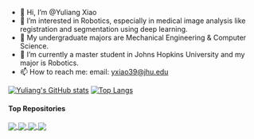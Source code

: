 - 👋 Hi, I’m @Yuliang Xiao
- 👀 I’m interested in Robotics, especially in medical image analysis like registration and segmentation using deep learning.
- 🌱 My undergraduate majors are Mechanical Engineering & Computer Science.
- 💞️ I’m currently a master student in Johns Hopkins University and my major is Robotics.
- 📫 How to reach me: email: yxiao39@jhu.edu

[![Yuliang's GitHub stats](https://github-readme-stats.vercel.app/api?username=mikami520&show_icons=true&count_private=true&include_all_commits=true&theme=jolly)](https://github.com/anuraghazra/github-readme-stats)
[![Top Langs](https://github-readme-stats.vercel.app/api/top-langs/?username=mikami520&hide=XML,Rich%20Text%20Format&theme=jolly&layout=compact&langs_count=8)](https://github.com/anuraghazra/github-readme-stats)

#### Top Repositories


<a href="https://github.com/mikami520/nnUNet">
  <img align="center" src="https://github-readme-stats.vercel.app/api/pin/?username=mikami520&repo=nnUNet&theme=synthwave&show_owner=true" />
</a>
<a href="https://github.com/mikami520/MONAI">
  <img align="center" src="https://github-readme-stats.vercel.app/api/pin/?username=mikami520&repo=MONAI&theme=synthwave&show_owner=true" />
</a>
<a href="https://github.com/mikami520/guided-diffusion">
  <img align="center" src="https://github-readme-stats.vercel.app/api/pin/?username=mikami520&repo=guided-diffusion&theme=synthwave&show_owner=true" />
</a>
<a href="https://github.com/mikami520/DALL-E">
  <img align="center" src="https://github-readme-stats.vercel.app/api/pin/?username=mikami520&repo=DALL-E&theme=synthwave&show_owner=true" />
</a>

